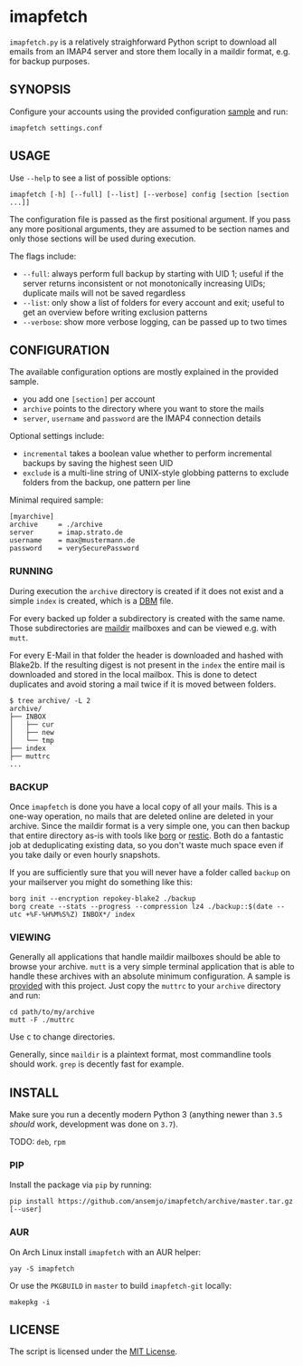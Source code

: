 # imapfetch

`imapfetch.py` is a relatively straighforward Python script to download all emails from an IMAP4
server and store them locally in a maildir format, e.g. for backup purposes.

## SYNOPSIS

Configure your accounts using the provided configuration [sample](assets/settings.conf.sample) and
run:

    imapfetch settings.conf

## USAGE

Use `--help` to see a list of possible options:

    imapfetch [-h] [--full] [--list] [--verbose] config [section [section ...]]

The configuration file is passed as the first positional argument. If you pass any more positional
arguments, they are assumed to be section names and only those sections will be used during
execution.

The flags include:

- `--full`: always perform full backup by starting with UID 1; useful if the server returns
  inconsistent or not monotonically increasing UIDs; duplicate mails will not be saved regardless
- `--list`: only show a list of folders for every account and exit; useful to get an overview before
  writing exclusion patterns
- `--verbose`: show more verbose logging, can be passed up to two times

## CONFIGURATION

The available configuration options are mostly explained in the provided sample.

- you add one `[section]` per account
- `archive` points to the directory where you want to store the mails
- `server`, `username` and `password` are the IMAP4 connection details

Optional settings include:

- `incremental` takes a boolean value whether to perform incremental backups by saving the highest
  seen UID
- `exclude` is a multi-line string of UNIX-style globbing patterns to exclude folders from the
  backup, one pattern per line

Minimal required sample:

    [myarchive]
    archive     = ./archive
    server      = imap.strato.de
    username    = max@mustermann.de
    password    = verySecurePassword

### RUNNING

During execution the `archive` directory is created if it does not exist and a simple `index` is
created, which is a [DBM](https://www.gnu.org/software/gdbm/) file.

For every backed up folder a subdirectory is created with the same name. Those subdirectories are
[maildir](http://www.qmail.org/man/man5/maildir.html) mailboxes and can be viewed e.g. with `mutt`.

For every E-Mail in that folder the header is downloaded and hashed with Blake2b. If the resulting
digest is not present in the `index` the entire mail is downloaded and stored in the local mailbox.
This is done to detect duplicates and avoid storing a mail twice if it is moved between folders.

    $ tree archive/ -L 2
    archive/
    ├── INBOX
    │   ├── cur
    │   ├── new
    │   └── tmp
    ├── index
    ├── muttrc
    ...

### BACKUP

Once `imapfetch` is done you have a local copy of all your mails. This is a one-way operation, no
mails that are deleted online are deleted in your archive. Since the maildir format is a very simple
one, you can then backup that entire directory as-is with tools like
[borg](https://www.borgbackup.org/) or [restic](https://restic.net/). Both do a fantastic job at
deduplicating existing data, so you don't waste much space even if you take daily or even hourly
snapshots.

If you are sufficiently sure that you will never have a folder called `backup` on your mailserver
you might do something like this:

    borg init --encryption repokey-blake2 ./backup
    borg create --stats --progress --compression lz4 ./backup::$(date --utc +%F-%H%M%S%Z) INBOX*/ index

### VIEWING

Generally all applications that handle maildir mailboxes should be able to browse your archive.
`mutt` is a very simple terminal application that is able to handle these archives with an absolute
minimum configuration. A sample is [provided](assets/muttrc) with this project. Just copy the
`muttrc` to your `archive` directory and run:

    cd path/to/my/archive
    mutt -F ./muttrc

Use <kbd>c</kbd> to change directories.

Generally, since `maildir` is a plaintext format, most commandline tools should work. `grep` is
decently fast for example.

## INSTALL

Make sure you run a decently modern Python 3 (anything newer than `3.5` _should_ work, development
was done on `3.7`).

TODO: `deb`, `rpm`

### PIP

Install the package via `pip` by running:

    pip install https://github.com/ansemjo/imapfetch/archive/master.tar.gz [--user]

### AUR

On Arch Linux install `imapfetch` with an AUR helper:

    yay -S imapfetch

Or use the `PKGBUILD` in `master` to build `imapfetch-git` locally:

    makepkg -i

## LICENSE

The script is licensed under the [MIT License](LICENSE).
